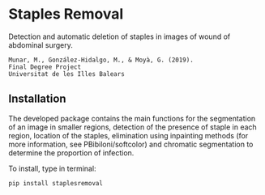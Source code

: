 # Staples Removal

Detection and automatic deletion of staples in images of wound of abdominal surgery.

```
Munar, M., González-Hidalgo, M., & Moyà, G. (2019).
Final Degree Project 
Universitat de les Illes Balears
``` 

## Installation

The developed package contains the main functions for the segmentation of an image in smaller regions, detection of the presence of staple in each region, location of the staples, elimination using inpainting methods (for more information, see PBibiloni/softcolor) and chromatic segmentation to determine the proportion of infection.

To install, type in terminal:
```bash
pip install staplesremoval
```
